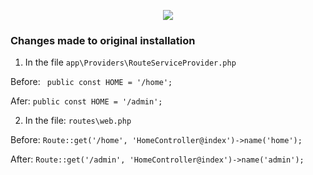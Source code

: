 <p align="center"><img src="https://res.cloudinary.com/auxe/image/upload/v1584899634/auxeBlack220x51_gqqucy.png"></p>

### Changes made to original installation

1. In the file `app\Providers\RouteServiceProvider.php`

Before: ` public const HOME = '/home';`

Afer: `public const HOME = '/admin';`

2. In the file: `routes\web.php`

Before: `Route::get('/home', 'HomeController@index')->name('home');`

After: `Route::get('/admin', 'HomeController@index')->name('admin');`
